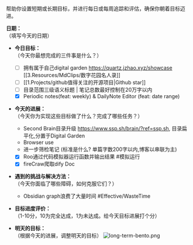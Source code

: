 帮助你设置短期或长期目标，并进行每日或每周追踪和评估，确保你朝着目标迈进。

**日期：**  
（填写今天的日期）
- **今日目标：**  
    （今天你最想完成的三件事是什么？）
    - [ ] 拥有属于自己digital garden https://quartz.jzhao.xyz/showcase [[3.Resources/MdClips/数字花园名人录]]
    - [ ]  [[1.Projects/github值得关注的开源项目|Github star]]
    - [ ] 目录范围三级语义标题 | 笔记总数最好控制在20万字以内
    - [x] Periodic notes(feat: weekly) & DailyNote Editor (feat: date range)
- **今天的进展：**  
    （今天你为实现这些目标做了什么？完成了哪些任务？）
     - Second Brain目录升级 https://www.ssp.sh/brain/?ref=ssp.sh, 目录扁平化,分置于Digital Garden
     - Browser use
     - 进一步筛检笔记 (标准是什么? 单篇字数200字以内,博客以串联为主)
     - [x] Roo通过代码模拟器运行函数并输出结果 #模拟运行
     - [x] fireCraw爬取dify Doc
 
- **遇到的挑战与解决方法：**  
    （今天你面临了哪些障碍，如何克服它们？）
    - Obsidian graph浪费了大量时间 #Effective/WasteTime
- **目标进度评价：**  
    （1-10分，10为完全达成，1为未达成。给今天目标进展打个分）
    
- **明天的目标：**  
    （根据今天的进展，调整明天的目标）
![long-term-bento.png](https://cdn.jsdelivr.net/gh/duanbiao2000/BlogGallery@main/picture/long-term-bento.png)

